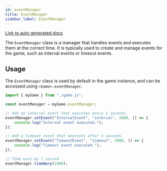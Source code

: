 ```yaml
---
id: eventManager
title: EventManager
sidebar_label: EventManager
---
```


<!-- .d.ts for reference
**
 * The type of event
 */
declare enum EventTypes {
    interval = "interval",
    timeout = "timeout"
}
/**
 * The event interface
 */
interface Event {
    /** The name of the event */
    name: string;
    /** The type of the event */
    type: EventTypes;
    /** The delay before the event triggers */
    delay: number;
    /** The callback function to execute when the event triggers */
    callbackFn: (dt: number) => void;
    /** The time the event was created */
    timeCreated: number;
}
/**
 * The interval event interface
 */
interface IntervalEvent extends Event {
    type: EventTypes.interval;
    /** The last time the event was executed */
    intervalLast: number;
}
/**
 * The timeout event interface
 */
interface TimeoutEvent extends Event {
}
interface EventManagerConfig {
    /**
     * Whether or not to automatically add an interval
     * that checks and calls for keybindings.
     * Defaults to `true`.
     */
    autoAddInterval?: boolean;
    /**
     * The framerate to use for the interval.
     * Defaults to `30`.
     */
    fps?: number;
    /**
     * The PIXI application to use for the interval, if you want to use it instead of an interval.
     */
    pixiApp?: Application;
}
/**
 * The event manager class, used to manage events and execute them at the correct time.
 */
declare class EventManager {
    /** The events stored in the event manager */
    private readonly events;
    /** The interval for the event manager */
    private tickerInterval?;
    /** The static config manager for the event manager */
    private static readonly configManager;
    /** The config object */
    readonly config: EventManagerConfig;
    /**
     * Creates a new event manager.
     * @param config - The config to use for this event manager.
     */
    constructor(config?: EventManagerConfig);
    /**
     * The function that is called every frame, executes all events.
     */
    protected tickerFunction(): void;
    /**
     * Changes the framerate of the event manager.
     * @param fps - The new framerate to use.
     */
    changeFps(fps: number): void;
    /**
     * Warps time by a certain amount. Note: This will affect the stored creation time of timeout events.
     * @param dt - The time to warp by.
     */
    timeWarp(dt: number): void;
    /**
     * Adds a new event or changes an existing event to the event system.
     * @param name - The name of the event. If an event with this name already exists, it will be overwritten.
     * @param type - The type of the event, either "interval" or "timeout".
     * @param delay - The delay in milliseconds before the event triggers. (NOTE: If delay is less than the framerate, it will at trigger at max, once every frame.)
     * @param callbackFn - The callback function to execute when the event triggers.
     * @example
     * const myEventManger = new eventManager();
     * // Add an interval event that executes every 2 seconds.
     * myEventManger.addEvent("IntervalEvent", "interval", 2000, () => {
     *    console.log("Interval event executed.");
     * });
     *
     * // Add a timeout event that executes after 5 seconds.
     * myEventManger.addEvent("TimeoutEvent", "timeout", 5000, () => {
     *   console.log("Timeout event executed.");
     * });
     */
    setEvent(name: string, type: EventTypes | "interval" | "timeout", delay: number | E, callbackFn: (dt: number) => void): void;
    /**
     * Adds a new event
     * @deprecated Use {@link EventManager.setEvent} instead.
     * @alias eventManager.setEvent
     */
    addEvent: (name: string, type: EventTypes | "interval" | "timeout", delay: number | E, callbackFn: (dt: number) => void) => void;
    /**
     * Removes an event from the event system.
     * @param name - The name of the event to remove.
     * @example
     * myEventManger.removeEvent("IntervalEvent"); // Removes the interval event with the name "IntervalEvent".
     */
    removeEvent(name: string): void;
}
 -->

[Link to auto generated docs](https://xshadowblade.github.io/emath.js/typedoc/classes/game_managers_EventManager.EventManager.html)

The `EventManager` class is a manager that handles events and executes them at the correct time. It is typically used to create and manage events for the game, such as interval events or timeout events.

## Usage

The `EventManager` class is used by default in the game instance, and can be accessed using `<Game>.eventManager`.

```js title="eventManager.js"
import { myGame } from "./game.js";

const eventManager = myGame.eventManager;

// Add an interval event that executes every 2 seconds.
eventManager.setEvent("IntervalEvent", "interval", 2000, () => {
    console.log("Interval event executed.");
});

// Add a timeout event that executes after 5 seconds.
eventManager.setEvent("TimeoutEvent", "timeout", 5000, () => {
    console.log("Timeout event executed.");
});

// Time warp by 1 second
eventManager.timeWarp(1000);
```
